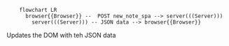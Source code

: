 ```mermaid
    flowchart LR
      browser{{Browser}} --  POST new_note_spa --> server(((Server)))
        server(((Server))) -- JSON data --> browser{{Browser}}
```
Updates the DOM with teh JSON data

